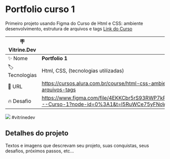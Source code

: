 # Portfolio curso 1

Primeiro projeto usando Figma do Curso de Html e CSS: ambiente desenvolvimento, estrutura de arquivos e tags
<a href="https://cursos.alura.com.br/course/html-css-ambiente-arquivos-tags">Link do Curso</a>




| :placard: Vitrine.Dev |     |
| -------------  | --- |
| :sparkles: Nome        | **Portfolio 1**
| :label: Tecnologias | Html, CSS, (tecnologias utilizadas)
| :rocket: URL         | https://cursos.alura.com.br/course/html-css-ambiente-arquivos-tags
| :fire: Desafio     | https://www.figma.com/file/4EKKCbr5rS93RWP7kRjXIz/Portfolio---Curso-1?node-id=0%3A1&t=l5RuWCe75yFNoWEr-0

<img src="https://media.discordapp.net/attachments/1044972183870525540/1082858731328516247/Group_2.png?width=960&height=455">
#vitrinedev


## Detalhes do projeto

Textos e imagens que descrevam seu projeto, suas conquistas, seus desafios, próximos passos, etc...
